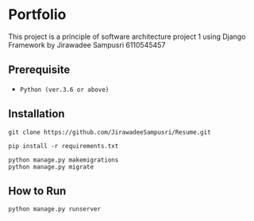 # Portfolio

This project is a principle of software architecture project 1 using Django Framework by Jirawadee Sampusri 6110545457

## Prerequisite

- `Python (ver.3.6 or above)`

## Installation

```
git clone https://github.com/JirawadeeSampusri/Resume.git
```

```
pip install -r requirements.txt
```

```
python manage.py makemigrations
python manage.py migrate
```

## How to Run

```
python manage.py runserver
```
